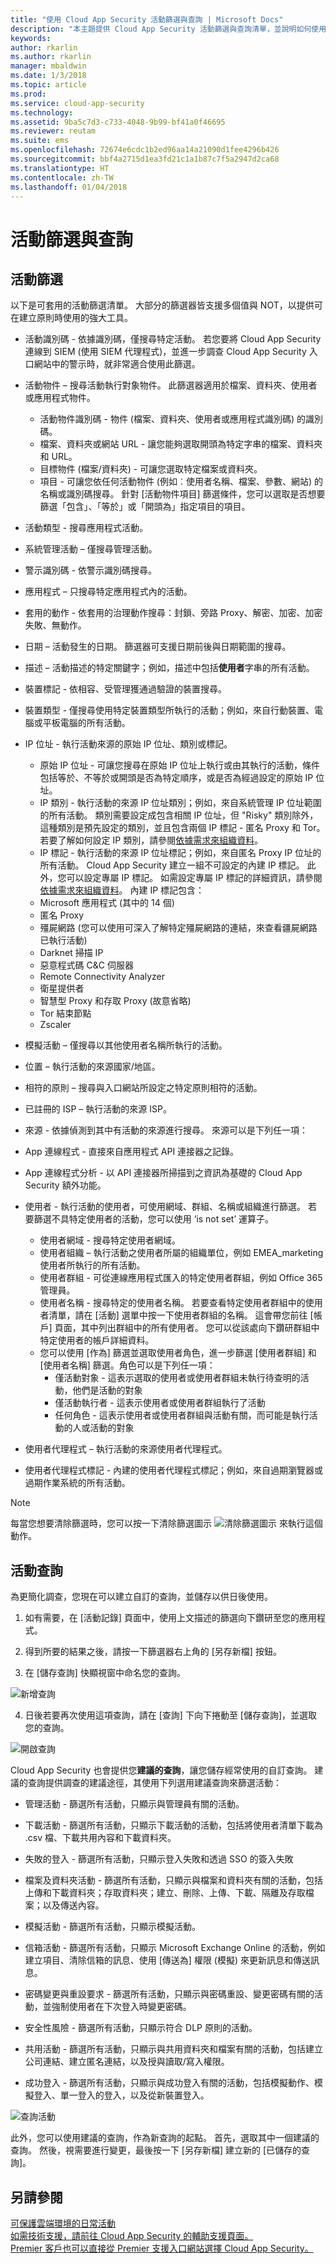 ```yaml
---
title: "使用 Cloud App Security 活動篩選與查詢 | Microsoft Docs"
description: "本主題提供 Cloud App Security 活動篩選與查詢清單，並說明如何使用它們。"
keywords: 
author: rkarlin
ms.author: rkarlin
manager: mbaldwin
ms.date: 1/3/2018
ms.topic: article
ms.prod: 
ms.service: cloud-app-security
ms.technology: 
ms.assetid: 9ba5c7d3-c733-4048-9b99-bf41a0f46695
ms.reviewer: reutam
ms.suite: ems
ms.openlocfilehash: 72674e6cdc1b2ed96aa14a21090d1fee4296b426
ms.sourcegitcommit: bbf4a2715d1ea3fd21c1a1b87c7f5a2947d2ca68
ms.translationtype: HT
ms.contentlocale: zh-TW
ms.lasthandoff: 01/04/2018
---
```

# <a name="activity-filters-and-queries"></a>活動篩選與查詢

## <a name="activity-filters"></a>活動篩選

以下是可套用的活動篩選清單。 大部分的篩選器皆支援多個值與 NOT，以提供可在建立原則時使用的強大工具。  
  
-   活動識別碼 - 依據識別碼，僅搜尋特定活動。 若您要將 Cloud App Security 連線到 SIEM (使用 SIEM 代理程式)，並進一步調查 Cloud App Security 入口網站中的警示時，就非常適合使用此篩選。  
  
-   活動物件 – 搜尋活動執行對象物件。 此篩選器適用於檔案、資料夾、使用者或應用程式物件。 
    - 活動物件識別碼 - 物件 (檔案、資料夾、使用者或應用程式識別碼) 的識別碼。
    - 檔案、資料夾或網站 URL - 讓您能夠選取開頭為特定字串的檔案、資料夾和 URL。
    - 目標物件 (檔案/資料夾) - 可讓您選取特定檔案或資料夾。 
    - 項目 - 可讓您依任何活動物件 (例如︰使用者名稱、檔案、參數、網站) 的名稱或識別碼搜尋。 針對 [活動物件項目] 篩選條件，您可以選取是否想要篩選「包含」、「等於」或「開頭為」指定項目的項目。
    
-   活動類型 - 搜尋應用程式活動。

-   系統管理活動 – 僅搜尋管理活動。  
  
-   警示識別碼 - 依警示識別碼搜尋。

-   應用程式 – 只搜尋特定應用程式內的活動。  
  
-   套用的動作 - 依套用的治理動作搜尋：封鎖、旁路 Proxy、解密、加密、加密失敗、無動作。

-   日期 – 活動發生的日期。 篩選器可支援日期前後與日期範圍的搜尋。  
  
-   描述 – 活動描述的特定關鍵字；例如，描述中包括**使用者**字串的所有活動。  
  
-   裝置標記 - 依相容、受管理獲通過驗證的裝置搜尋。

-   裝置類型 - 僅搜尋使用特定裝置類型所執行的活動；例如，來自行動裝置、電腦或平板電腦的所有活動。  
  
-   IP 位址 - 執行活動來源的原始 IP 位址、類別或標記。  
    - 原始 IP 位址 - 可讓您搜尋在原始 IP 位址上執行或由其執行的活動，條件包括等於、不等於或開頭是否為特定順序，或是否為經過設定的原始 IP 位址。 
    - IP 類別 - 執行活動的來源 IP 位址類別；例如，來自系統管理 IP 位址範圍的所有活動。 類別需要設定成包含相關 IP 位址，但 "Risky" 類別除外，這種類別是預先設定的類別，並且包含兩個 IP 標記 - 匿名 Proxy 和 Tor。 若要了解如何設定 IP 類別，請參閱[依據需求來組織資料](ip-tags.md)。  
    - IP 標記 - 執行活動的來源 IP 位址標記；例如，來自匿名 Proxy IP 位址的所有活動。 Cloud App Security 建立一組不可設定的內建 IP 標記。 此外，您可以設定專屬 IP 標記。 如需設定專屬 IP 標記的詳細資訊，請參閱[依據需求來組織資料](ip-tags.md)。
   內建 IP 標記包含：
    - Microsoft 應用程式 (其中的 14 個)
    - 匿名 Proxy
    - 殭屍網路 (您可以使用可深入了解特定殭屍網路的連結，來查看疆屍網路已執行活動)
    - Darknet 掃描 IP
    - 惡意程式碼 C&C 伺服器
    - Remote Connectivity Analyzer
    - 衛星提供者
    - 智慧型 Proxy 和存取 Proxy (故意省略)
    - Tor 結束節點
    - Zscaler


-   模擬活動 – 僅搜尋以其他使用者名稱所執行的活動。  

-   位置 – 執行活動的來源國家/地區。  

-   相符的原則 – 搜尋與入口網站所設定之特定原則相符的活動。  

-   已註冊的 ISP – 執行活動的來源 ISP。   

-  來源 - 依據偵測到其中有活動的來源進行搜尋。 來源可以是下列任一項：
  - App 連線程式 - 直接來自應用程式 API 連接器之記錄。
  - App 連線程式分析 - 以 API 連接器所掃描到之資訊為基礎的 Cloud App Security 額外功能。
  

-   使用者 - 執行活動的使用者，可使用網域、群組、名稱或組織進行篩選。 若要篩選不具特定使用者的活動，您可以使用 ‘is not set’ 運算子。  
    -   使用者網域 - 搜尋特定使用者網域。
    -   使用者組織 – 執行活動之使用者所屬的組織單位，例如 EMEA_marketing 使用者所執行的所有活動。  
    -   使用者群組 - 可從連線應用程式匯入的特定使用者群組，例如 Office 365 管理員。  
    -   使用者名稱 - 搜尋特定的使用者名稱。 若要查看特定使用者群組中的使用者清單，請在 [活動] 選單中按一下使用者群組的名稱。 這會帶您前往 [帳戶] 頁面，其中列出群組中的所有使用者。 您可以從該處向下鑽研群組中特定使用者的帳戶詳細資料。
       -  您可以使用 [作為] 篩選並選取使用者角色，進一步篩選 [使用者群組] 和 [使用者名稱] 篩選。角色可以是下列任一項：
            - 僅活動對象 - 這表示選取的使用者或使用者群組未執行待查明的活動，他們是活動的對象
            - 僅活動執行者 - 這表示使用者或使用者群組執行了活動
            - 任何角色 - 這表示使用者或使用者群組與活動有關，而可能是執行活動的人或活動的對象

-   使用者代理程式 – 執行活動的來源使用者代理程式。  
  
-   使用者代理程式標記 - 內建的使用者代理程式標記；例如，來自過期瀏覽器或過期作業系統的所有活動。  
    
>[!NOTE]
> 每當您想要清除篩選時，您可以按一下清除篩選圖示 ![清除篩選圖示](./media/clear-filters.png) 來執行這個動作。


## <a name="activity-queries"></a>活動查詢

為更簡化調查，您現在可以建立自訂的查詢，並儲存以供日後使用。 

1. 如有需要，在 [活動記錄] 頁面中，使用上文描述的篩選向下鑽研至您的應用程式。 

2. 得到所要的結果之後，請按一下篩選器右上角的 [另存新檔] 按鈕。 

3. 在 [儲存查詢] 快顯視窗中命名您的查詢。

 ![新增查詢](./media/new-activity-query.png)

4. 日後若要再次使用這項查詢，請在 [查詢] 下向下捲動至 [儲存查詢]，並選取您的查詢。 

 ![開啟查詢](./media/select-activity-query.png)


Cloud App Security 也會提供您**建議的查詢**，讓您儲存經常使用的自訂查詢。 建議的查詢提供調查的建議途徑，其使用下列選用建議查詢來篩選活動：

 - 管理活動 - 篩選所有活動，只顯示與管理員有關的活動。

 - 下載活動 - 篩選所有活動，只顯示下載活動的活動，包括將使用者清單下載為 .csv 檔、下載共用內容和下載資料夾。

 - 失敗的登入 - 篩選所有活動，只顯示登入失敗和透過 SSO 的簽入失敗 

 - 檔案及資料夾活動 - 篩選所有活動，只顯示與檔案和資料夾有關的活動，包括上傳和下載資料夾；存取資料夾；建立、刪除、上傳、下載、隔離及存取檔案；以及傳送內容。 

 - 模擬活動 - 篩選所有活動，只顯示模擬活動。

 - 信箱活動 - 篩選所有活動，只顯示 Microsoft Exchange Online 的活動，例如建立項目、清除信箱的訊息、使用 [傳送為] 權限 (模擬) 來更新訊息和傳送訊息。

 - 密碼變更與重設要求 - 篩選所有活動，只顯示與密碼重設、變更密碼有關的活動，並強制使用者在下次登入時變更密碼。

 - 安全性風險 - 篩選所有活動，只顯示符合 DLP 原則的活動。

 - 共用活動 - 篩選所有活動，只顯示與共用資料夾和檔案有關的活動，包括建立公司連結、建立匿名連結，以及授與讀取/寫入權限。

 - 成功登入 - 篩選所有活動，只顯示與成功登入有關的活動，包括模擬動作、模擬登入、單一登入的登入，以及從新裝置登入。

![查詢活動](./media/queries-activity.png)
 
此外，您可以使用建議的查詢，作為新查詢的起點。 首先，選取其中一個建議的查詢。 然後，視需要進行變更，最後按一下 [另存新檔] 建立新的 [已儲存的查詢]。


## <a name="see-also"></a>另請參閱  
[可保護雲端環境的日常活動](daily-activities-to-protect-your-cloud-environment.md)   
[如需技術支援，請前往 Cloud App Security 的輔助支援頁面。](http://support.microsoft.com/oas/default.aspx?prid=16031)   
[Premier 客戶也可以直接從 Premier 支援入口網站選擇 Cloud App Security。](https://premier.microsoft.com/)  
  
  
